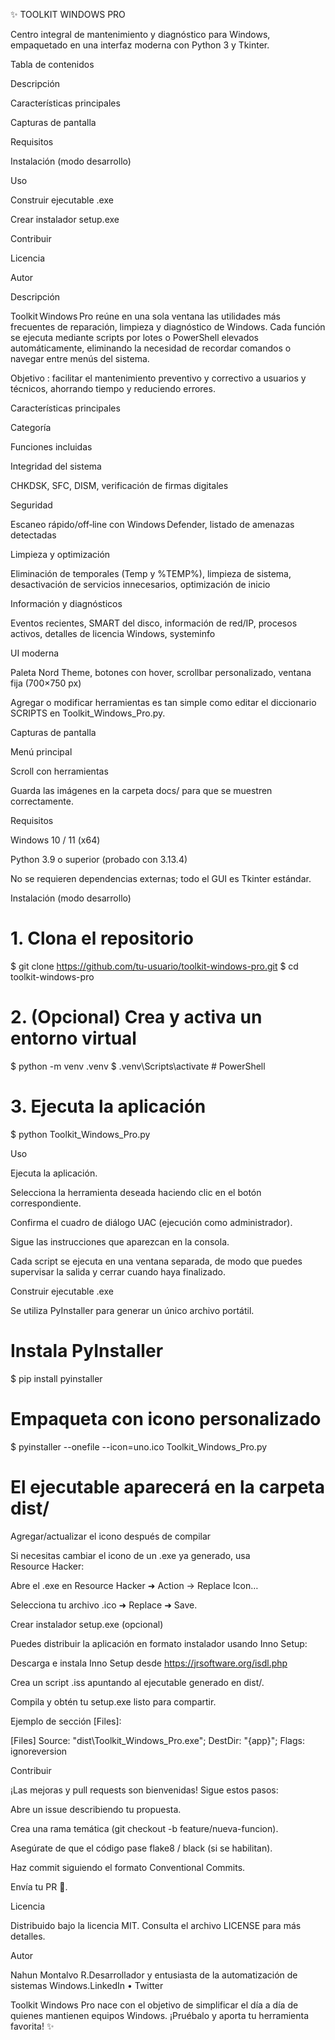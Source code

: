 ✨ TOOLKIT WINDOWS PRO

Centro integral de mantenimiento y diagnóstico para Windows, empaquetado en una interfaz moderna con Python 3 y Tkinter.



Tabla de contenidos

Descripción

Características principales

Capturas de pantalla

Requisitos

Instalación (modo desarrollo)

Uso

Construir ejecutable .exe

Crear instalador setup.exe

Contribuir

Licencia

Autor

Descripción

Toolkit Windows Pro reúne en una sola ventana las utilidades más frecuentes de reparación, limpieza y diagnóstico de Windows. Cada función se ejecuta mediante scripts por lotes o PowerShell elevados automáticamente, eliminando la necesidad de recordar comandos o navegar entre menús del sistema.

Objetivo : facilitar el mantenimiento preventivo y correctivo a usuarios y técnicos, ahorrando tiempo y reduciendo errores.

Características principales

Categoría

Funciones incluidas

Integridad del sistema

CHKDSK, SFC, DISM, verificación de firmas digitales

Seguridad

Escaneo rápido/off‑line con Windows Defender, listado de amenazas detectadas

Limpieza y optimización

Eliminación de temporales (Temp y %TEMP%), limpieza de sistema, desactivación de servicios innecesarios, optimización de inicio

Información y diagnósticos

Eventos recientes, SMART del disco, información de red/IP, procesos activos, detalles de licencia Windows, systeminfo

UI moderna

Paleta Nord Theme, botones con hover, scrollbar personalizado, ventana fija (700×750 px)

Agregar o modificar herramientas es tan simple como editar el diccionario SCRIPTS en Toolkit_Windows_Pro.py.

Capturas de pantalla

Menú principal

Scroll con herramientas





Guarda las imágenes en la carpeta docs/ para que se muestren correctamente.

Requisitos

Windows 10 / 11 (x64)

Python 3.9 o superior (probado con 3.13.4)

No se requieren dependencias externas; todo el GUI es Tkinter estándar.

Instalación (modo desarrollo)

# 1. Clona el repositorio
$ git clone https://github.com/tu-usuario/toolkit-windows-pro.git
$ cd toolkit-windows-pro

# 2. (Opcional) Crea y activa un entorno virtual
$ python -m venv .venv
$ .venv\Scripts\activate    # PowerShell

# 3. Ejecuta la aplicación
$ python Toolkit_Windows_Pro.py

Uso

Ejecuta la aplicación.

Selecciona la herramienta deseada haciendo clic en el botón correspondiente.

Confirma el cuadro de diálogo UAC (ejecución como administrador).

Sigue las instrucciones que aparezcan en la consola.

Cada script se ejecuta en una ventana separada, de modo que puedes supervisar la salida y cerrar cuando haya finalizado.

Construir ejecutable .exe

Se utiliza PyInstaller para generar un único archivo portátil.

# Instala PyInstaller
$ pip install pyinstaller

# Empaqueta con icono personalizado
$ pyinstaller --onefile --icon=uno.ico Toolkit_Windows_Pro.py

# El ejecutable aparecerá en la carpeta dist/

Agregar/actualizar el icono después de compilar

Si necesitas cambiar el icono de un .exe ya generado, usa Resource Hacker:

Abre el .exe en Resource Hacker ➜ Action → Replace Icon…

Selecciona tu archivo .ico ➜ Replace ➜ Save.

Crear instalador setup.exe (opcional)

Puedes distribuir la aplicación en formato instalador usando Inno Setup:

Descarga e instala Inno Setup desde https://jrsoftware.org/isdl.php

Crea un script .iss apuntando al ejecutable generado en dist/.

Compila y obtén tu setup.exe listo para compartir.

Ejemplo de sección [Files]:

[Files]
Source: "dist\Toolkit_Windows_Pro.exe"; DestDir: "{app}"; Flags: ignoreversion

Contribuir

¡Las mejoras y pull requests son bienvenidas! Sigue estos pasos:

Abre un issue describiendo tu propuesta.

Crea una rama temática (git checkout -b feature/nueva-funcion).

Asegúrate de que el código pase flake8 / black (si se habilitan).

Haz commit siguiendo el formato Conventional Commits.

Envía tu PR 🎉.

Licencia

Distribuido bajo la licencia MIT. Consulta el archivo LICENSE para más detalles.

Autor

Nahun Montalvo R.Desarrollador y entusiasta de la automatización de sistemas Windows.LinkedIn • Twitter

Toolkit Windows Pro nace con el objetivo de simplificar el día a día de quienes mantienen equipos Windows. ¡Pruébalo y aporta tu herramienta favorita! ✨

